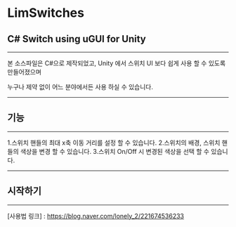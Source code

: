 LimSwitches
===========
C# Switch using uGUI for Unity
-----------------------------
---
본 소스파일은 C#으로 제작되었고, Unity 에서 스위치 UI 보다 쉽게 사용 할 수 있도록 만들어졌으며

누구나 제약 없이 어느 분야에서든 사용 하실 수 있습니다.

---
## 기능
---
1.스위치 핸들의 최대 x축 이동 거리를 설정 할 수 있습니다.
2.스위치의 배경, 스위치 핸들의 색상을 변경 할 수 있습니다.
3.스위치 On/Off 시 변경된 색상을 선택 할 수 있습니다.

---
## 시작하기
---
[사용법 링크] : https://blog.naver.com/lonely_2/221674536233